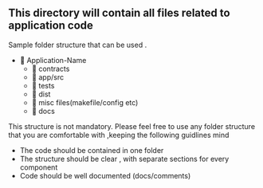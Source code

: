 ## This directory will contain all files related to application code 

Sample folder structure that can be used .
- 📁 Application-Name
  - 📁 contracts
  - 📁 app/src
  - 📁 tests
  - 📁 dist
  - 📁 misc files(makefile/config etc)
  - 📁 docs  
    

This structure is not mandatory. Please feel free to use any folder structure that you are comfortable with ,keeping the following guidlines mind
- The code should be contained in one folder
- The structure should be clear , with separate sections for every component
- Code should be well documented (docs/comments)